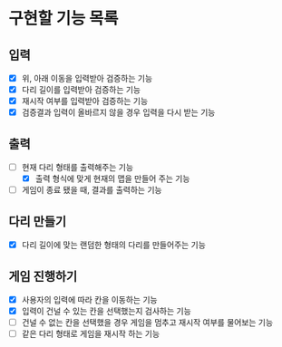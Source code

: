 # 구현할 기능 목록

## 입력

- [x] 위, 아래 이동을 입력받아 검증하는 기능
- [x] 다리 길이를 입력받아 검증하는 기능
- [x] 재시작 여부를 입력받아 검증하는 기능
- [x] 검증결과 입력이 올바르지 않을 경우 입력을 다시 받는 기능

## 출력

- [ ] 현재 다리 형태를 출력해주는 기능
  - [x] 출력 형식에 맞게 현재의 맵을 만들어 주는 기능
- [ ] 게임이 종료 됐을 때, 결과를 출력하는 기능

## 다리 만들기

- [x] 다리 길이에 맞는 랜덤한 형태의 다리를 만들어주는 기능

## 게임 진행하기

- [x] 사용자의 입력에 따라 칸을 이동하는 기능
- [x] 입력이 건널 수 있는 칸을 선택했는지 검사하는 기능
- [ ] 건널 수 없는 칸을 선택했을 경우 게임을 멈추고 재시작 여부를 물어보는 기능
- [ ] 같은 다리 형태로 게임을 재시작 하는 기능